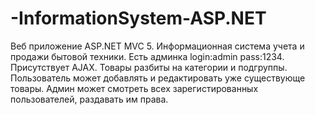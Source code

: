 # -InformationSystem-ASP.NET
Веб приложение ASP.NET MVC 5. Информационная система учета и продажи бытовой техники.
Есть админка login:admin pass:1234. Присутствует AJAX. Товары разбиты на категории и подгруппы. Пользователь может добавлять и редактировать 
уже существующе товары. Админ может смотреть всех зарегистированных пользователей, раздавать им права.


